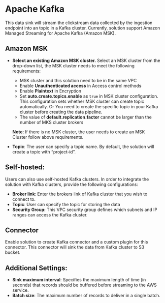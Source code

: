# Apache Kafka
This data sink will stream the clickstream data collected by the ingestion endpoint into an topic in a Kafka cluster.
Currently, solution support Amazon Managed Streaming for Apache Kafka (Amazon MSK).

## Amazon MSK
* **Select an existing Amazon MSK cluster.** Select an MSK cluster from the drop-down list, the MSK cluster needs to meet the following requirements:
    * MSK cluster and this solution need to be in the same VPC
    * Enable **Unauthenticated access** in Access control methods
    * Enable **Plaintext** in Encryption
    * Set **auto.create.topics.enable** as `true` in MSK cluster configuration. This configuration sets whether MSK cluster can create topic automatically. Or You need to create the specific topic in your Kafka cluster before creating the data pipeline.
    * The value of **default.replication.factor** cannot be larger than the number of MKS cluster brokers
    
    **Note**: If there is no MSK cluster, the user needs to create an MSK Cluster follow above requirements.

* **Topic**: The user can specify a topic name. By default, the solution will create a topic with “project-id”.

## Self-hosted:
Users can also use self-hosted Kafka clusters. In order to integrate the solution with Kafka clusters, provide the following configurations:

* **Broker link**: Enter the  brokers link of Kafka cluster that you wish to connect to.
* **Topic**: User can specify the topic for storing the data
* **Security Group**: This VPC security group defines which subnets and IP ranges can access the Kafka cluster.

## Connector
Enable solution to create Kafka connector and a custom plugin for this connector. This connector will sink the data from Kafka cluster to S3 bucket.

## Additional Settings:
* **Sink maximum interval**: Specifies the maximum length of time (in seconds) that records should be buffered before streaming to the AWS service.
* **Batch size**: The maximum number of records to deliver in a single batch.


